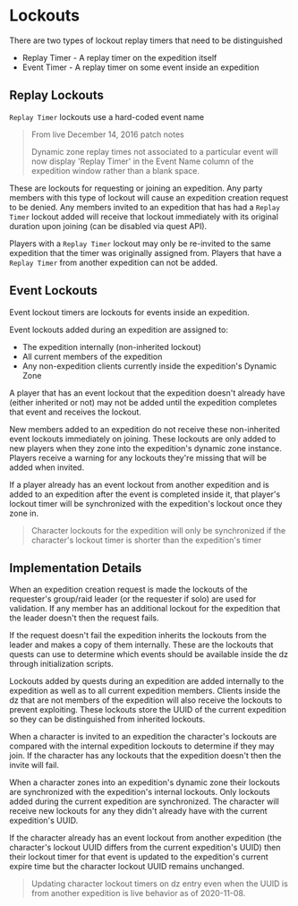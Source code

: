 # Lockouts

There are two types of lockout replay timers that need to be distinguished

* Replay Timer - A replay timer on the expedition itself
* Event Timer - A replay timer on some event inside an expedition

## Replay Lockouts

`Replay Timer` lockouts use a hard-coded event name

> From live December 14, 2016 patch notes
>
> Dynamic zone replay times not associated to a particular event will now display 'Replay Timer' in the Event Name column of the expedition window rather than a blank space.

These are lockouts for requesting or joining an expedition. Any party members with this type of lockout will cause an expedition creation request to be denied. Any members invited to an expedition that has had a `Replay Timer` lockout added will receive that lockout immediately with its original duration upon joining (can be disabled via quest API).

Players with a `Replay Timer` lockout may only be re-invited to the same expedition that the timer was originally assigned from. Players that have a `Replay Timer` from another expedition can not be added.

## Event Lockouts

Event lockout timers are lockouts for events inside an expedition.

Event lockouts added during an expedition are assigned to:

* The expedition internally (non-inherited lockout)
* All current members of the expedition
* Any non-expedition clients currently inside the expedition's Dynamic Zone

A player that has an event lockout that the expedition doesn't already have (either inherited or not) may not be added until the expedition completes that event and receives the lockout.

New members added to an expedition do not receive these non-inherited event lockouts immediately on joining. These lockouts are only added to new players when they zone into the expedition's dynamic zone instance. Players receive a warning for any lockouts they're missing that will be added when invited.

If a player already has an event lockout from another expedition and is added to an expedition after the event is completed inside it, that player's lockout timer will be synchronized with the expedition's lockout once they zone in.

> Character lockouts for the expedition will only be synchronized if the character's lockout timer is shorter than the expedition's timer

## Implementation Details

When an expedition creation request is made the lockouts of the requester's group/raid leader (or the requester if solo) are used for validation. If any member has an additional lockout for the expedition that the leader doesn't then the request fails.

If the request doesn't fail the expedition inherits the lockouts from the leader and makes a copy of them internally. These are the lockouts that quests can use to determine which events should be available inside the dz through initialization scripts.

Lockouts added by quests during an expedition are added internally to the expedition as well as to all current expedition members. Clients inside the dz that are not members of the expedition will also receive the lockouts to prevent exploiting. These lockouts store the UUID of the current expedition so they can be distinguished from inherited lockouts.

When a character is invited to an expedition the character's lockouts are compared with the internal expedition lockouts to determine if they may join. If the character has any lockouts that the expedition doesn't then the invite will fail.

When a character zones into an expedition's dynamic zone their lockouts are synchronized with the expedition's internal lockouts. Only lockouts added during the current expedition are synchronized. The character will receive new lockouts for any they didn't already have with the current expedition's UUID.

If the character already has an event lockout from another expedition (the character's lockout UUID differs from the current expedition's UUID) then their lockout timer for that event is updated to the expedition's current expire time but the character lockout UUID remains unchanged.

> Updating character lockout timers on dz entry even when the UUID is from another expedition is live behavior as of 2020-11-08.

